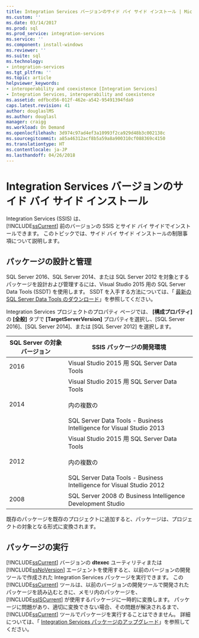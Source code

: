```yaml
---
title: Integration Services バージョンのサイド バイ サイド インストール | Microsoft Docs
ms.custom: ''
ms.date: 03/14/2017
ms.prod: sql
ms.prod_service: integration-services
ms.service: ''
ms.component: install-windows
ms.reviewer: ''
ms.suite: sql
ms.technology:
- integration-services
ms.tgt_pltfrm: ''
ms.topic: article
helpviewer_keywords:
- interoperability and coexistence [Integration Services]
- Integration Services, interoperability and coexistence
ms.assetid: edfbcd56-012f-462e-a542-95491394fda9
caps.latest.revision: 41
author: douglaslMS
ms.author: douglasl
manager: craigg
ms.workload: On Demand
ms.openlocfilehash: 3d974c97ad4ef3a10993f2ca929d48b3c002138c
ms.sourcegitcommit: a85a46312acf8b5a59a8a900310cf088369c4150
ms.translationtype: HT
ms.contentlocale: ja-JP
ms.lasthandoff: 04/26/2018
---
```

# <a name="installing-integration-services-versions-side-by-side"></a>Integration Services バージョンのサイド バイ サイド インストール
  Integration Services (SSIS) は、   
      [!INCLUDE[ssCurrent](../../includes/sscurrent-md.md)] 前のバージョンの SSIS とサイド バイ サイドでインストールできます。 このトピックでは、サイド バイ サイド インストールの制限事項について説明します。  
  
## <a name="designing-and-maintaining-packages"></a>パッケージの設計と管理  
 SQL Server 2016、SQL Server 2014、または SQL Server 2012 を対象とするパッケージを設計および管理するには、Visual Studio 2015 用の SQL Server Data Tools (SSDT) を使用します。 SSDT を入手する方法については、「 [最新の SQL Server Data Tools のダウンロード](../../ssdt/download-sql-server-data-tools-ssdt.md)」を参照してください。  
  
 Integration Services プロジェクトのプロパティ ページでは、 **[構成プロパティ]** の **[全般]** タブで **[TargetServerVersion]** プロパティを選択し、[SQL Server 2016]、[SQL Server 2014]、または [SQL Server 2012] を選択します。  
  
|SQL Server の対象バージョン|SSIS パッケージの開発環境|  
|----------------------------------|-----------------------------------------------|  
|2016|Visual Studio 2015 用 SQL Server Data Tools|  
|2014|Visual Studio 2015 用 SQL Server Data Tools<br /><br /> 内の複数の<br /><br /> SQL Server Data Tools - Business Intelligence for Visual Studio 2013|  
|2012|Visual Studio 2015 用 SQL Server Data Tools<br /><br /> 内の複数の<br /><br /> SQL Server Data Tools - Business Intelligence for Visual Studio 2012|  
|2008|SQL Server 2008 の Business Intelligence Development Studio|  
  
 既存のパッケージを既存のプロジェクトに追加すると、パッケージは、プロジェクトの対象となる形式に変換されます。  
  
## <a name="running-packages"></a>パッケージの実行  
 [!INCLUDE[ssCurrent](../../includes/sscurrent-md.md)] バージョンの **dtexec** ユーティリティまたは [!INCLUDE[ssNoVersion](../../includes/ssnoversion-md.md)] エージェントを使用すると、以前のバージョンの開発ツールで作成された Integration Services パッケージを実行できます。 この [!INCLUDE[ssCurrent](../../includes/sscurrent-md.md)] ツールは、以前のバージョンの開発ツールで開発されたパッケージを読み込むときに、メモリ内のパッケージを、 [!INCLUDE[ssISCurrent](../../includes/ssiscurrent-md.md)] が使用するパッケージに一時的に変換します。 パッケージに問題があり、適切に変換できない場合、その問題が解決されるまで、 [!INCLUDE[ssCurrent](../../includes/sscurrent-md.md)] ツールでパッケージを実行することはできません。 詳細については、「 [Integration Services パッケージのアップグレード](../../integration-services/install-windows/upgrade-integration-services-packages.md)」を参照してください。  
  
  
